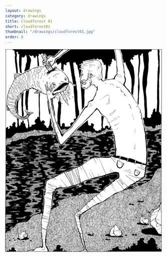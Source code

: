 ```yaml
---
layout: drawings
category: drawings
title: Cloudforest 01
short: cloudforest01
thumbnail: "/drawings/cloudforest01.jpg"
order: 8
---
```


<img class="noborder" src="/drawings/cloudforest01.jpg" width="500" height="646" alt="cloudforest 01">